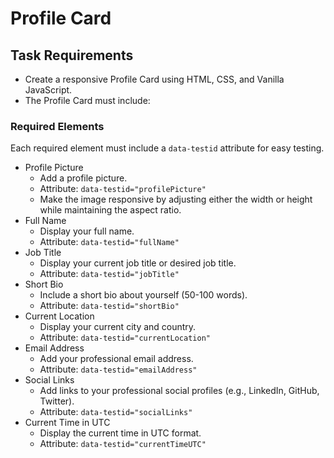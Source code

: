 # Profile Card
## Task Requirements
- Create a responsive Profile Card using HTML, CSS, and Vanilla JavaScript.
- The Profile Card must include:
### Required Elements
Each required element must include a `data-testid` attribute for easy testing.
- Profile Picture
  - Add a profile picture.
  - Attribute: `data-testid="profilePicture"`
  - Make the image responsive by adjusting either the width or height while maintaining the aspect ratio.
- Full Name
  - Display your full name.
  - Attribute: `data-testid="fullName"`
- Job Title
  - Display your current job title or desired job title.
  - Attribute: `data-testid="jobTitle"`
- Short Bio
  - Include a short bio about yourself (50-100 words).
  - Attribute: `data-testid="shortBio"`
- Current Location
  - Display your current city and country.
  - Attribute: `data-testid="currentLocation"`
- Email Address
  - Add your professional email address.
  - Attribute: `data-testid="emailAddress"`
- Social Links
  - Add links to your professional social profiles (e.g., LinkedIn, GitHub, Twitter).
  - Attribute: `data-testid="socialLinks"`
- Current Time in UTC
  - Display the current time in UTC format.
  - Attribute: `data-testid="currentTimeUTC"`
